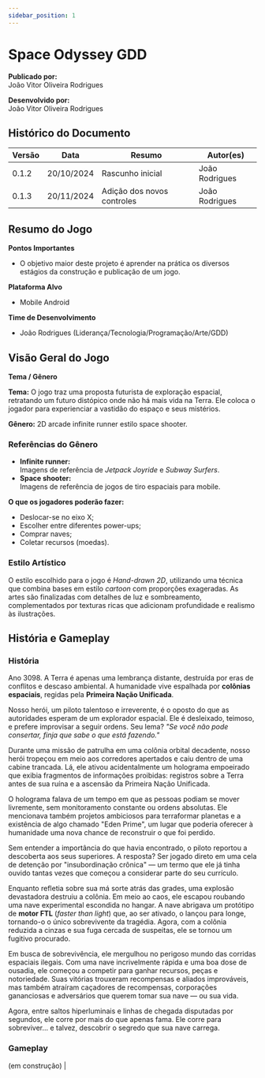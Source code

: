 ```yaml
---
sidebar_position: 1
---
```


# Space Odyssey GDD

**Publicado por:**  
João Vitor Oliveira Rodrigues  

**Desenvolvido por:**  
João Vitor Oliveira Rodrigues  

## Histórico do Documento  
| Versão   | Data        | Resumo                     | Autor(es)            |  
|----------|-------------|----------------------------|----------------------|  
| 0.1.2    | 20/10/2024  | Rascunho inicial           | João Rodrigues       |  
| 0.1.3    | 20/11/2024  | Adição dos novos controles | João Rodrigues       |  

## Resumo do Jogo  
**Pontos Importantes**
- O objetivo maior deste projeto é aprender na prática os diversos estágios da construção e publicação de um jogo.  
<!-- (- Trata-se de um 2D arcade infinite runner estilo space shooter, com elementos principais como progressão de velocidade ao longo do tempo e eventos aleatórios de desvio.) -->  

**Plataforma Alvo**  
- Mobile Android  

**Time de Desenvolvimento** 
- João Rodrigues (Liderança/Tecnologia/Programação/Arte/GDD)  

## Visão Geral do Jogo  
**Tema / Gênero**

**Tema:**  O jogo traz uma proposta futurista de exploração espacial, retratando um futuro distópico onde não há mais vida na Terra. Ele coloca o jogador para experienciar a vastidão do espaço e seus mistérios.  

**Gênero:**  2D arcade infinite runner estilo space shooter.  

### Referências do Gênero
- **Infinite runner:**  
  Imagens de referência de *Jetpack Joyride* e *Subway Surfers*.  
- **Space shooter:**  
  Imagens de referência de jogos de tiro espaciais para mobile.  

**O que os jogadores poderão fazer:** 
- Deslocar-se no eixo X;  
- Escolher entre diferentes power-ups;  
- Comprar naves;  
- Coletar recursos (moedas).  

### Estilo Artístico  
O estilo escolhido para o jogo é *Hand-drawn 2D*, utilizando uma técnica que combina bases em estilo *cartoon* com proporções exageradas. As artes são finalizadas com detalhes de luz e sombreamento, complementados por texturas ricas que adicionam profundidade e realismo às ilustrações.  

## História e Gameplay  

### História  
Ano 3098. A Terra é apenas uma lembrança distante, destruída por eras de conflitos e descaso ambiental. A humanidade vive espalhada por **colônias espaciais**, regidas pela **Primeira Nação Unificada**.  

Nosso herói, um piloto talentoso e irreverente, é o oposto do que as autoridades esperam de um explorador espacial. Ele é desleixado, teimoso, e prefere improvisar a seguir ordens. Seu lema? *"Se você não pode consertar, finja que sabe o que está fazendo."*  

Durante uma missão de patrulha em uma colônia orbital decadente, nosso herói tropeçou em meio aos corredores apertados e caiu dentro de uma cabine trancada. Lá, ele ativou acidentalmente um holograma empoeirado que exibia fragmentos de informações proibidas: registros sobre a Terra antes de sua ruína e a ascensão da Primeira Nação Unificada.  

O holograma falava de um tempo em que as pessoas podiam se mover livremente, sem monitoramento constante ou ordens absolutas. Ele mencionava também projetos ambiciosos para terraformar planetas e a existência de algo chamado "Eden Prime", um lugar que poderia oferecer à humanidade uma nova chance de reconstruir o que foi perdido.  

Sem entender a importância do que havia encontrado, o piloto reportou a descoberta aos seus superiores. A resposta? Ser jogado direto em uma cela de detenção por "insubordinação crônica" — um termo que ele já tinha ouvido tantas vezes que começou a considerar parte do seu currículo.  

Enquanto refletia sobre sua má sorte atrás das grades, uma explosão devastadora destruiu a colônia. Em meio ao caos, ele escapou roubando uma nave experimental escondida no hangar. A nave abrigava um protótipo de **motor FTL** (*faster than light*) que, ao ser ativado, o lançou para longe, tornando-o o único sobrevivente da tragédia. Agora, com a colônia reduzida a cinzas e sua fuga cercada de suspeitas, ele se tornou um fugitivo procurado.  

Em busca de sobrevivência, ele mergulhou no perigoso mundo das corridas espaciais ilegais. Com uma nave incrivelmente rápida e uma boa dose de ousadia, ele começou a competir para ganhar recursos, peças e notoriedade. Suas vitórias trouxeram recompensas e aliados improváveis, mas também atraíram caçadores de recompensas, corporações gananciosas e adversários que querem tomar sua nave — ou sua vida.  

Agora, entre saltos hiperluminais e linhas de chegada disputadas por segundos, ele corre por mais do que apenas fama. Ele corre para sobreviver... e talvez, descobrir o segredo que sua nave carrega.

### Gameplay  
(em construção) |
